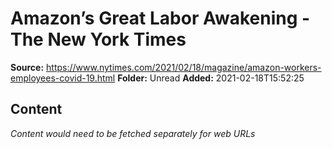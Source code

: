 # Amazon’s Great Labor Awakening - The New York Times

**Source:** https://www.nytimes.com/2021/02/18/magazine/amazon-workers-employees-covid-19.html
**Folder:** Unread
**Added:** 2021-02-18T15:52:25




## Content
*Content would need to be fetched separately for web URLs*
